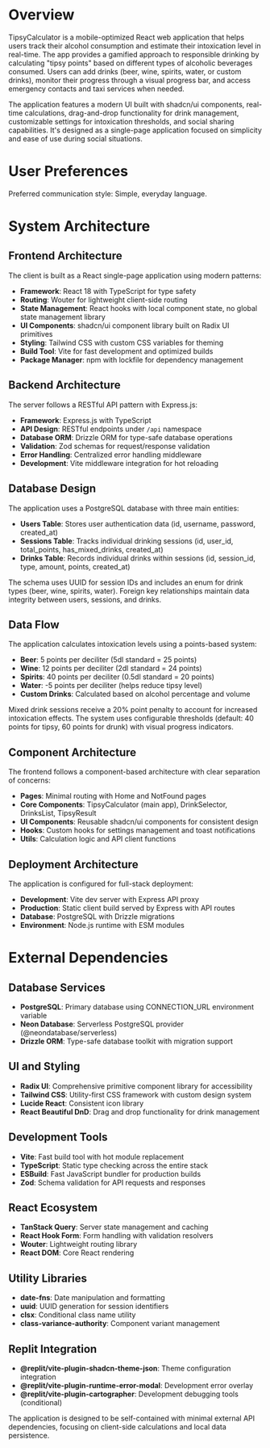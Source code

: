 # Overview

TipsyCalculator is a mobile-optimized React web application that helps users track their alcohol consumption and estimate their intoxication level in real-time. The app provides a gamified approach to responsible drinking by calculating "tipsy points" based on different types of alcoholic beverages consumed. Users can add drinks (beer, wine, spirits, water, or custom drinks), monitor their progress through a visual progress bar, and access emergency contacts and taxi services when needed.

The application features a modern UI built with shadcn/ui components, real-time calculations, drag-and-drop functionality for drink management, customizable settings for intoxication thresholds, and social sharing capabilities. It's designed as a single-page application focused on simplicity and ease of use during social situations.

# User Preferences

Preferred communication style: Simple, everyday language.

# System Architecture

## Frontend Architecture

The client is built as a React single-page application using modern patterns:

- **Framework**: React 18 with TypeScript for type safety
- **Routing**: Wouter for lightweight client-side routing
- **State Management**: React hooks with local component state, no global state management library
- **UI Components**: shadcn/ui component library built on Radix UI primitives
- **Styling**: Tailwind CSS with custom CSS variables for theming
- **Build Tool**: Vite for fast development and optimized builds
- **Package Manager**: npm with lockfile for dependency management

## Backend Architecture

The server follows a RESTful API pattern with Express.js:

- **Framework**: Express.js with TypeScript
- **API Design**: RESTful endpoints under `/api` namespace
- **Database ORM**: Drizzle ORM for type-safe database operations
- **Validation**: Zod schemas for request/response validation
- **Error Handling**: Centralized error handling middleware
- **Development**: Vite middleware integration for hot reloading

## Database Design

The application uses a PostgreSQL database with three main entities:

- **Users Table**: Stores user authentication data (id, username, password, created_at)
- **Sessions Table**: Tracks individual drinking sessions (id, user_id, total_points, has_mixed_drinks, created_at)
- **Drinks Table**: Records individual drinks within sessions (id, session_id, type, amount, points, created_at)

The schema uses UUID for session IDs and includes an enum for drink types (beer, wine, spirits, water). Foreign key relationships maintain data integrity between users, sessions, and drinks.

## Data Flow

The application calculates intoxication levels using a points-based system:

- **Beer**: 5 points per deciliter (5dl standard = 25 points)
- **Wine**: 12 points per deciliter (2dl standard = 24 points)  
- **Spirits**: 40 points per deciliter (0.5dl standard = 20 points)
- **Water**: -5 points per deciliter (helps reduce tipsy level)
- **Custom Drinks**: Calculated based on alcohol percentage and volume

Mixed drink sessions receive a 20% point penalty to account for increased intoxication effects. The system uses configurable thresholds (default: 40 points for tipsy, 60 points for drunk) with visual progress indicators.

## Component Architecture

The frontend follows a component-based architecture with clear separation of concerns:

- **Pages**: Minimal routing with Home and NotFound pages
- **Core Components**: TipsyCalculator (main app), DrinkSelector, DrinksList, TipsyResult
- **UI Components**: Reusable shadcn/ui components for consistent design
- **Hooks**: Custom hooks for settings management and toast notifications
- **Utils**: Calculation logic and API client functions

## Deployment Architecture

The application is configured for full-stack deployment:

- **Development**: Vite dev server with Express API proxy
- **Production**: Static client build served by Express with API routes
- **Database**: PostgreSQL with Drizzle migrations
- **Environment**: Node.js runtime with ESM modules

# External Dependencies

## Database Services
- **PostgreSQL**: Primary database using CONNECTION_URL environment variable
- **Neon Database**: Serverless PostgreSQL provider (@neondatabase/serverless)
- **Drizzle ORM**: Type-safe database toolkit with migration support

## UI and Styling
- **Radix UI**: Comprehensive primitive component library for accessibility
- **Tailwind CSS**: Utility-first CSS framework with custom design system
- **Lucide React**: Consistent icon library
- **React Beautiful DnD**: Drag and drop functionality for drink management

## Development Tools
- **Vite**: Fast build tool with hot module replacement
- **TypeScript**: Static type checking across the entire stack
- **ESBuild**: Fast JavaScript bundler for production builds
- **Zod**: Schema validation for API requests and responses

## React Ecosystem
- **TanStack Query**: Server state management and caching
- **React Hook Form**: Form handling with validation resolvers
- **Wouter**: Lightweight routing library
- **React DOM**: Core React rendering

## Utility Libraries
- **date-fns**: Date manipulation and formatting
- **uuid**: UUID generation for session identifiers
- **clsx**: Conditional class name utility
- **class-variance-authority**: Component variant management

## Replit Integration
- **@replit/vite-plugin-shadcn-theme-json**: Theme configuration integration
- **@replit/vite-plugin-runtime-error-modal**: Development error overlay
- **@replit/vite-plugin-cartographer**: Development debugging tools (conditional)

The application is designed to be self-contained with minimal external API dependencies, focusing on client-side calculations and local data persistence.